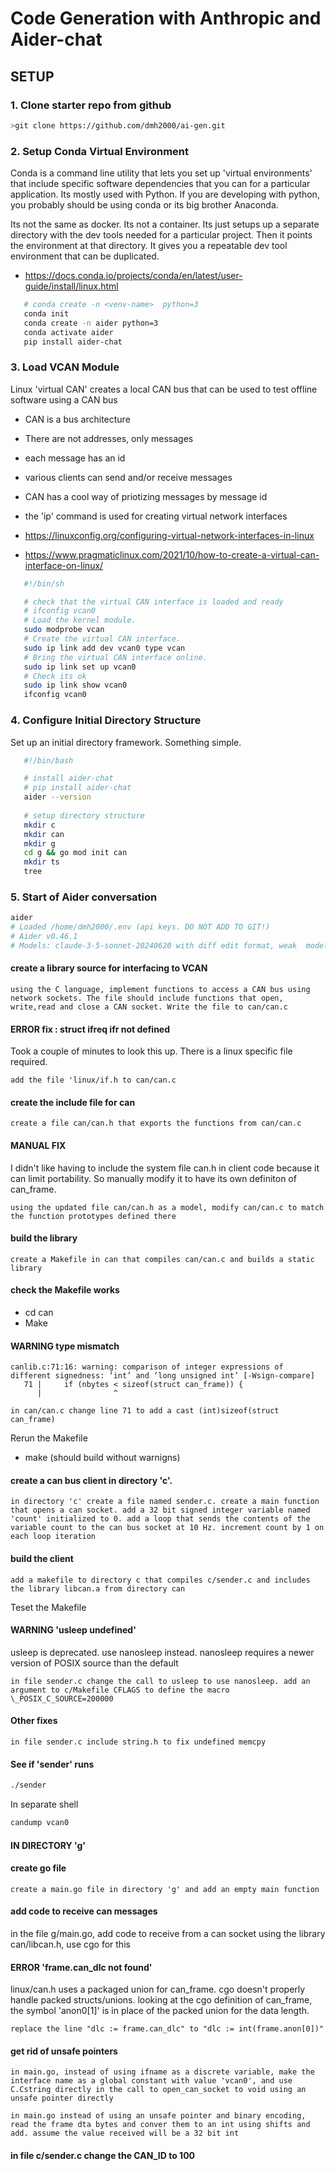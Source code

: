 # Code Generation with Anthropic and Aider-chat

## SETUP

### 1. Clone starter repo from github

```sh
>git clone https://github.com/dmh2000/ai-gen.git
```

### 2. Setup Conda Virtual Environment

Conda is a command line utility that lets you set up 'virtual environments' that include specific software dependencies that you can for a particular application. Its mostly used with Python. If you are developing with python, you probably should be using conda or its big brother Anaconda.

Its not the same as docker. Its not a container. Its just setups up a separate directory with the dev tools needed for a particular project. Then it points the environment at that directory. It gives you a repeatable dev tool environment that can be duplicated.

- https://docs.conda.io/projects/conda/en/latest/user-guide/install/linux.html

```sh
   # conda create -n <venv-name>  python=3 
   conda init
   conda create -n aider python=3 
   conda activate aider
   pip install aider-chat
```

### 3. Load VCAN Module
Linux 'virtual CAN' creates a local CAN bus that can be used to test offline software using a CAN bus
- CAN is a bus architecture
- There are not addresses, only messages
- each message has an id
- various clients can send and/or receive messages
- CAN has a cool way of priotizing messages by message id
- the 'ip' command is used for creating virtual network interfaces

- https://linuxconfig.org/configuring-virtual-network-interfaces-in-linux
- https://www.pragmaticlinux.com/2021/10/how-to-create-a-virtual-can-interface-on-linux/

```sh
   #!/bin/sh

   # check that the virtual CAN interface is loaded and ready
   # ifconfig vcan0
   # Load the kernel module.
   sudo modprobe vcan
   # Create the virtual CAN interface.
   sudo ip link add dev vcan0 type vcan
   # Bring the virtual CAN interface online.
   sudo ip link set up vcan0
   # Check its ok
   sudo ip link show vcan0
   ifconfig vcan0

```

### 4. Configure Initial Directory Structure

Set up an initial directory framework. Something simple.

```sh
   #!/bin/bash

   # install aider-chat
   # pip install aider-chat
   aider --version
   
   # setup directory structure
   mkdir c
   mkdir can
   mkdir g
   cd g && go mod init can
   mkdir ts 
   tree
```


### 5. Start of Aider conversation

```sh
aider
# Loaded /home/dmh2000/.env (api keys. DO NOT ADD TO GIT!)
# Aider v0.46.1
# Models: claude-3-5-sonnet-20240620 with diff edit format, weak  model claude-3-haiku-20240307
```

#### create a library source for interfacing to VCAN

`using the C language, implement functions to access a CAN bus using network sockets. The file should include functions that open, write,read and close a CAN socket. Write the file to can/can.c`
 

#### ERROR fix : struct ifreq ifr not defined

Took a couple of minutes to look this up. There is a linux specific file required.

`add the file 'linux/if.h to can/can.c`


#### create the include file for can

`create a file can/can.h that exports the functions from can/can.c`

#### MANUAL FIX

I didn't like having to include the system file can.h in client code because it can limit portability. So manually modify it to have its own definiton of can_frame.

`using the updated file can/can.h as a model, modify can/can.c to match the function prototypes defined there`

#### build the library

`create a Makefile in can that compiles can/can.c and builds a static library`

#### check the Makefile works

- cd can
- Make

#### WARNING type mismatch

```text 
canlib.c:71:16: warning: comparison of integer expressions of different signedness: ‘int’ and ‘long unsigned int’ [-Wsign-compare]
   71 |     if (nbytes < sizeof(struct can_frame)) {
      |                ^
```      

`in can/can.c change line 71 to add a cast (int)sizeof(struct can_frame)`

Rerun the Makefile

- make (should build without warnigns)

#### create a can bus client in directory 'c'. 

`in directory 'c' create a file named sender.c. create a main function that opens a can socket. add a 32 bit signed integer variable named 'count' initialized to 0. add a loop that sends the contents of the variable count to the can bus socket at 10 Hz. increment count by 1 on each loop iteration`

#### build the client

`add a makefile to directory c that compiles c/sender.c and includes the library libcan.a from directory can`

Teset the Makefile

#### WARNING 'usleep undefined'

usleep is deprecated. use nanosleep instead. nanosleep requires a newer version of POSIX source than the default

`in file sender.c change the call to usleep to use nanosleep. add an argument to c/Makefile CFLAGS to define the macro \_POSIX_C_SOURCE=200000`

#### Other fixes
`in file sender.c include string.h to fix undefined memcpy`

#### See if 'sender' runs

```sh
./sender
```

In separate shell
```sh
candump vcan0
```

#### IN DIRECTORY 'g'

#### create go file
`create a main.go file in directory 'g' and add an empty main function`

#### add code to receive can messages
in the file g/main.go, add code to receive from a can socket using the library can/libcan.h, use cgo for this

#### ERROR 'frame.can_dlc not found'

linux/can.h uses a packaged union for can_frame. cgo doesn't properly handle packed structs/unions. looking at the cgo definition of can_frame, the symbol 'anon0[1]' is in place of the packed union for the data length.

`replace the line "dlc := frame.can_dlc" to "dlc := int(frame.anon[0])"`

#### get rid of unsafe pointers

`in main.go, instead of using ifname as a discrete variable, make the interface name as a global constant with value 'vcan0', and use C.Cstring directly in the call to open_can_socket to void using an unsafe pointer directly `

`in main.go instead of using an unsafe pointer and binary encoding, read the frame dta bytes and conver them to an int using shifts and add. assume the value received will be a 32 bit int  `

#### in file c/sender.c change the CAN_ID to 100
